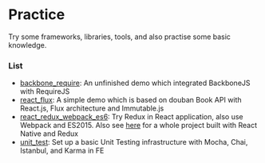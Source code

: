 Practice
========

Try some frameworks, libraries, tools, and also practise some basic knowledge.

### List

* [backbone_require](/backbone_require): An unfinished demo which integrated BackboneJS with RequireJS
* [react_flux](/react_flux): A simple demo which is based on douban Book API with React.js, Flux architecture and Immutable.js
* [react_redux_webpack_es6](/react_redux_webpack_es6): Try Redux in React application, also use Webpack and ES2015. Also see [here](https://github.com/just4fun/uestc-bbs-react-native) for a whole project built with React Native and Redux
* [unit_test](/unit_test): Set up a basic Unit Testing infrastructure with Mocha, Chai, Istanbul, and Karma in FE
